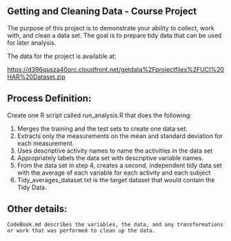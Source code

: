 ## Getting and Cleaning Data - Course Project

The purpose of this project is to demonstrate your ability to collect, work with, and clean a data set. 
The goal is to prepare tidy data that can be used for later analysis.

The data for the project is available at:

https://d396qusza40orc.cloudfront.net/getdata%2Fprojectfiles%2FUCI%20HAR%20Dataset.zip 



## Process Definition:

   Create one R script called run_analysis.R that does the following:
1. Merges the training and the test sets to create one data set.
2. Extracts only the measurements on the mean and standard deviation for each measurement. 
3. Uses descriptive activity names to name the activities in the data set
4. Appropriately labels the data set with descriptive variable names. 
5. From the data set in step 4, creates a second, independent tidy data set with the average of each variable for each activity and each subject 
6. Tidy_averages_dataset.txt is the target dataset that would contain the Tidy Data.

## Other details:
	CodeBook.md describes the variables, the data, and any transformations or work that was performed to clean up the data.

